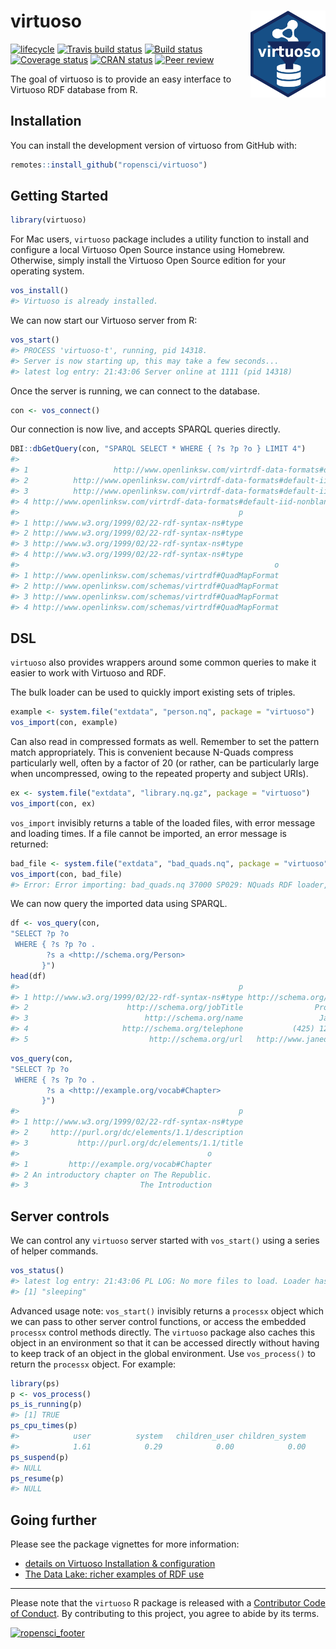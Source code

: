 
# virtuoso <img src="man/figures/logo.svg" align="right" alt="" width="120" />

[![lifecycle](https://img.shields.io/badge/lifecycle-maturing-blue.svg)](https://www.tidyverse.org/lifecycle/#maturing)
[![Travis build
status](https://travis-ci.org/ropensci/virtuoso.svg?branch=master)](https://travis-ci.org/ropensci/virtuoso)
[![Build
status](https://ci.appveyor.com/api/projects/status/x5r18x1cvu6khksd/branch/master?svg=true)](https://ci.appveyor.com/project/cboettig/virtuoso/branch/master)
[![Coverage
status](https://codecov.io/gh/ropensci/virtuoso/branch/master/graph/badge.svg)](https://codecov.io/github/ropensci/virtuoso?branch=master)
[![CRAN
status](https://www.r-pkg.org/badges/version/virtuoso)](https://cran.r-project.org/package=virtuoso)
[![Peer
review](http://badges.ropensci.org/271_status.svg)](https://github.com/ropensci/software-review/issues/271)

<!-- README.md is generated from README.Rmd. Please edit that file -->

The goal of virtuoso is to provide an easy interface to Virtuoso RDF
database from R.

## Installation

You can install the development version of virtuoso from GitHub with:

``` r
remotes::install_github("ropensci/virtuoso")
```

## Getting Started

``` r
library(virtuoso)
```

For Mac users, `virtuoso` package includes a utility function to install
and configure a local Virtuoso Open Source instance using Homebrew.
Otherwise, simply install the Virtuoso Open Source edition for your
operating system.

``` r
vos_install()
#> Virtuoso is already installed.
```

We can now start our Virtuoso server from R:

``` r
vos_start()
#> PROCESS 'virtuoso-t', running, pid 14318.
#> Server is now starting up, this may take a few seconds...
#> latest log entry: 21:43:06 Server online at 1111 (pid 14318)
```

Once the server is running, we can connect to the database.

``` r
con <- vos_connect()
```

Our connection is now live, and accepts SPARQL queries directly.

``` r
DBI::dbGetQuery(con, "SPARQL SELECT * WHERE { ?s ?p ?o } LIMIT 4")
#>                                                                              s
#> 1                   http://www.openlinksw.com/virtrdf-data-formats#default-iid
#> 2          http://www.openlinksw.com/virtrdf-data-formats#default-iid-nullable
#> 3          http://www.openlinksw.com/virtrdf-data-formats#default-iid-nonblank
#> 4 http://www.openlinksw.com/virtrdf-data-formats#default-iid-nonblank-nullable
#>                                                 p
#> 1 http://www.w3.org/1999/02/22-rdf-syntax-ns#type
#> 2 http://www.w3.org/1999/02/22-rdf-syntax-ns#type
#> 3 http://www.w3.org/1999/02/22-rdf-syntax-ns#type
#> 4 http://www.w3.org/1999/02/22-rdf-syntax-ns#type
#>                                                         o
#> 1 http://www.openlinksw.com/schemas/virtrdf#QuadMapFormat
#> 2 http://www.openlinksw.com/schemas/virtrdf#QuadMapFormat
#> 3 http://www.openlinksw.com/schemas/virtrdf#QuadMapFormat
#> 4 http://www.openlinksw.com/schemas/virtrdf#QuadMapFormat
```

## DSL

`virtuoso` also provides wrappers around some common queries to make it
easier to work with Virtuoso and RDF.

The bulk loader can be used to quickly import existing sets of triples.

``` r
example <- system.file("extdata", "person.nq", package = "virtuoso")
vos_import(con, example)
```

Can also read in compressed formats as well. Remember to set the pattern
match appropriately. This is convenient because N-Quads compress
particularly well, often by a factor of 20 (or rather, can be
particularly large when uncompressed, owing to the repeated property and
subject URIs).

``` r
ex <- system.file("extdata", "library.nq.gz", package = "virtuoso")
vos_import(con, ex)
```

`vos_import` invisibly returns a table of the loaded files, with error
message and loading times. If a file cannot be imported, an error
message is returned:

``` r
bad_file <- system.file("extdata", "bad_quads.nq", package = "virtuoso")
vos_import(con, bad_file)
#> Error: Error importing: bad_quads.nq 37000 SP029: NQuads RDF loader, line 2: Undefined namespace prefix at ITIS:1000000
```

We can now query the imported data using SPARQL.

``` r
df <- vos_query(con, 
"SELECT ?p ?o 
 WHERE { ?s ?p ?o .
        ?s a <http://schema.org/Person>
       }")
head(df)
#>                                                 p                        o
#> 1 http://www.w3.org/1999/02/22-rdf-syntax-ns#type http://schema.org/Person
#> 2                      http://schema.org/jobTitle                Professor
#> 3                          http://schema.org/name                 Jane Doe
#> 4                     http://schema.org/telephone           (425) 123-4567
#> 5                           http://schema.org/url   http://www.janedoe.com
```

``` r
vos_query(con, 
"SELECT ?p ?o 
 WHERE { ?s ?p ?o .
        ?s a <http://example.org/vocab#Chapter>
       }")
#>                                                 p
#> 1 http://www.w3.org/1999/02/22-rdf-syntax-ns#type
#> 2     http://purl.org/dc/elements/1.1/description
#> 3           http://purl.org/dc/elements/1.1/title
#>                                          o
#> 1         http://example.org/vocab#Chapter
#> 2 An introductory chapter on The Republic.
#> 3                         The Introduction
```

## Server controls

We can control any `virtuoso` server started with `vos_start()` using a
series of helper commands.

``` r
vos_status()
#> latest log entry: 21:43:06 PL LOG: No more files to load. Loader has finished,
#> [1] "sleeping"
```

Advanced usage note: `vos_start()` invisibly returns a `processx` object
which we can pass to other server control functions, or access the
embedded `processx` control methods directly. The `virtuoso` package
also caches this object in an environment so that it can be accessed
directly without having to keep track of an object in the global
environment. Use `vos_process()` to return the `processx` object. For
example:

``` r
library(ps)
p <- vos_process()
ps_is_running(p)
#> [1] TRUE
ps_cpu_times(p)
#>            user          system   children_user children_system 
#>            1.61            0.29            0.00            0.00
ps_suspend(p)
#> NULL
ps_resume(p)
#> NULL
```

## Going further

Please see the package vignettes for more information:

  - [details on Virtuoso Installation &
    configuration](https://docs.ropensci.org/virtuoso/articles/installation.html)
  - [The Data Lake: richer examples of RDF
    use](https://docs.ropensci.org/virtuoso/articles/articles/datalake.html)

-----

Please note that the `virtuoso` R package is released with a
[Contributor Code of
Conduct](https://docs.ropensci.org/virtuoso/CODE_OF_CONDUCT.html). By
contributing to this project, you agree to abide by its terms.

[![ropensci\_footer](https://ropensci.org/public_images/ropensci_footer.png)](https://ropensci.org)
